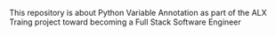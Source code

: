 This repository is about Python Variable Annotation as part of the ALX Traing project toward becoming a Full Stack Software Engineer
